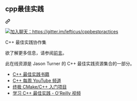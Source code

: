 <div class="Box-sc-g0xbh4-0 bJMeLZ js-snippet-clipboard-copy-unpositioned" data-hpc="true"><article class="markdown-body entry-content container-lg" itemprop="text"><div class="markdown-heading" dir="auto"><h1 tabindex="-1" class="heading-element" dir="auto"><font style="vertical-align: inherit;"><font style="vertical-align: inherit;">cpp最佳实践</font></font></h1><a id="user-content-cppbestpractices" class="anchor-element" aria-label="永久链接：cpp最佳实践" href="#cppbestpractices"><svg class="octicon octicon-link" viewBox="0 0 16 16" version="1.1" width="16" height="16" aria-hidden="true"><path d="m7.775 3.275 1.25-1.25a3.5 3.5 0 1 1 4.95 4.95l-2.5 2.5a3.5 3.5 0 0 1-4.95 0 .751.751 0 0 1 .018-1.042.751.751 0 0 1 1.042-.018 1.998 1.998 0 0 0 2.83 0l2.5-2.5a2.002 2.002 0 0 0-2.83-2.83l-1.25 1.25a.751.751 0 0 1-1.042-.018.751.751 0 0 1-.018-1.042Zm-4.69 9.64a1.998 1.998 0 0 0 2.83 0l1.25-1.25a.751.751 0 0 1 1.042.018.751.751 0 0 1 .018 1.042l-1.25 1.25a3.5 3.5 0 1 1-4.95-4.95l2.5-2.5a3.5 3.5 0 0 1 4.95 0 .751.751 0 0 1-.018 1.042.751.751 0 0 1-1.042.018 1.998 1.998 0 0 0-2.83 0l-2.5 2.5a1.998 1.998 0 0 0 0 2.83Z"></path></svg></a></div>
<p dir="auto"><a href="https://gitter.im/lefticus/cppbestpractices?utm_source=badge&amp;utm_medium=badge&amp;utm_campaign=pr-badge&amp;utm_content=badge" rel="nofollow"><img src="https://camo.githubusercontent.com/2da7039d862cabe847953554272000b86e80b158a0723c9a832720b935df3f43/68747470733a2f2f6261646765732e6769747465722e696d2f4a6f696e253230436861742e737667" alt="加入聊天：https://gitter.im/lefticus/cppbestpractices" data-canonical-src="https://badges.gitter.im/Join%20Chat.svg" style="max-width: 100%;"></a></p>
<p dir="auto"><font style="vertical-align: inherit;"><font style="vertical-align: inherit;">C++ 最佳实践协作集</font></font></p>
<p dir="auto"><font style="vertical-align: inherit;"><font style="vertical-align: inherit;">欲了解更多信息，请参阅</font></font><a href="/cpp-best-practices/cppbestpractices/blob/master/01-Preface.md"><font style="vertical-align: inherit;"><font style="vertical-align: inherit;">前言</font></font></a><font style="vertical-align: inherit;"><font style="vertical-align: inherit;">。</font></font></p>
<p dir="auto"><font style="vertical-align: inherit;"><font style="vertical-align: inherit;">此在线资源是 Jason Turner 的 C++ 最佳实践资源集合的一部分。</font></font></p>
<ul dir="auto">
<li><a href="https://leanpub.com/cppbestpractices" rel="nofollow"><font style="vertical-align: inherit;"><font style="vertical-align: inherit;">C++ 最佳实践书籍</font></font></a></li>
<li><a href="https://www.youtube.com/user/lefticus1" rel="nofollow"><font style="vertical-align: inherit;"><font style="vertical-align: inherit;">C++ 每周 YouTube 频道</font></font></a></li>
<li><a href="https://github.com/lefticus/cpp_starter_project/"><font style="vertical-align: inherit;"><font style="vertical-align: inherit;">终极 CMake/C++ 入门项目</font></font></a></li>
<li><a href="http://shop.oreilly.com/product/0636920049814.do" rel="nofollow"><font style="vertical-align: inherit;"><font style="vertical-align: inherit;">学习 C++ 最佳实践 - O'Reilly 视频</font></font></a></li>
</ul>
</article></div>
